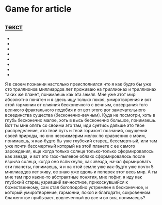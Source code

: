 # Game for article

[текст](#твоё_название)
-
-
-
-
-
-
-
-
-
<a name="твоё_название"></a> 
Я в своем познании настолько преисполнился что я как будто бы уже сто триллионов миллиардов лет проживаю на триллионах и триллионах таких же планет, понимаешь как эта земля. Мне уже этот мир абсолютно понятен и я здесь ищу только покоя, умиротворения и вот этой гармонии от слияния бесконечного с вечным, созерцания того великого фрактального подобия и от вот этого вот замечательного всеединства существа (бесконечно-вечным). Куда не посмотри, хоть в глубь бесконечно малое, хоть в высь бесконечно большое, понимаешь. Вот ты мне опять со своими это там, иди суетись дальше это твое распределение, это твой путь и твой горизонт познаний, ощущений своей природы, но оно несоизмерим мелок по сравнению с моим, понимаешь, я как-будто бы уже глубокий старец, бессмертный, или там уже почти бессмертный который на этой планете с ее самого зарождения, еще когда только солнце только-только сформировалось как звезда, и вот это газо-пылевое облако сформировалось после взрыва солнца, когда оно вспыхнуло, как звезда, начал формировать эти планеты, понимаешь, я и на этой земле уже как-будто уже почти 5 миллиардов лет живу, ее знаю уже вдоль и поперек этот весь мир. А ты мне там про какие-то абстрактные понятия, мне пофиг, я иду как глубокий 
старец узривший вечностное, прикоснувшийся к божественному, сам стал богоподобно устремлен в бесконечное, и который умиротворение, гармонии, покоя и благодати, сокровенном блаженстве прибывает, вовлеченный во все и во вся, понимаешь?

